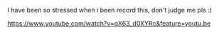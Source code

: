 I have been so stressed when i been record this, don't judge me pls :)

https://www.youtube.com/watch?v=qX63_d0XYRc&feature=youtu.be
